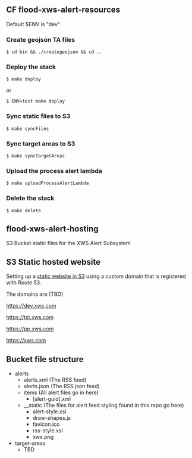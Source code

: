 ## CF flood-xws-alert-resources

Default $ENV is "dev"

### Create geojson TA files
`$ cd bin && ./creategeojson && cd ..`

### Deploy the stack
`$ make deploy`

or

`$ ENV=test make deploy`

### Sync static files to S3
`$ make syncFiles`

### Sync target areas to S3
`$ make syncTargetAreas`

### Upload the process alert lambda
`$ make uploadProcessAlertLambda`

### Delete the stack
`$ make delete`




## flood-xws-alert-hosting

S3 Bucket static files for the XWS Alert Subsystem

## S3 Static hosted website

Setting up a [static website in S3](https://docs.aws.amazon.com/AmazonS3/latest/userguide/website-hosting-custom-domain-walkthrough.html) using a custom domain that is registered with Route 53.

The domains are (TBD)

https://dev.xws.com

https://tst.xws.com

https://pp.xws.com

https://xws.com


## Bucket file structure

* alerts
  * alerts.xml (The RSS feed)
  * alerts.json (The RSS json feed)
  * items (All alert files go in here)
    * [alert-guid].xml
  * __static (The files for alert feed styling found in this repo go here)
    * alert-style.xsl
    * draw-shapes.js
    * favicon.ico
    * rss-style.xsl
    * xws.png
* target-areas
  * TBD